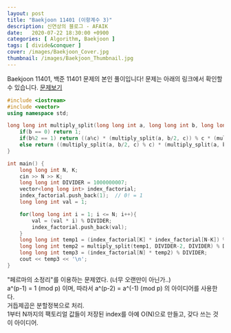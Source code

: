 ```yaml
---
layout: post
title: "Baekjoon 11401 (이항계수 3)"
description: 신연상의 블로그 - AFAIK
date:   2020-07-22 18:30:00 +0900
categories: [ Algorithm, Baekjoon ]
tags: [ divide&conquer ]
cover: /images/Baekjoon_Cover.jpg
thumbnail: /images/Baekjoon_Thumbnail.jpg
---
```


Baekjoon 11401, 백준 11401 문제의 본인 풀이입니다!
문제는 아래의 링크에서 확인할 수 있습니다.
[문제보기][prob]
<!-- more -->
```c++
#include <iostream>
#include <vector>
using namespace std;

long long int multiply_split(long long int a, long long int b, long long int c) {  // a^b = ? (mod c)
    if(b == 0) return 1;
    if(b%2 == 1) return ((a%c) * (multiply_split(a, b/2, c)) % c * (multiply_split(a, b/2, c) % c)) % c;
    else return ((multiply_split(a, b/2, c) % c) * (multiply_split(a, b/2, c) % c)) % c;
}

int main() {
    long long int N, K;
    cin >> N >> K;
    long long int DIVIDER = 1000000007;
    vector<long long int> index_factorial;
    index_factorial.push_back(1);  // 0! = 1
    long long int val = 1;

    for(long long int i = 1; i <= N; i++){
        val = (val * i) % DIVIDER;
        index_factorial.push_back(val);
    }
    long long int temp1 = (index_factorial[K] * index_factorial[N-K]) % DIVIDER;
    long long int temp2 = multiply_split(temp1, DIVIDER-2, DIVIDER) % DIVIDER;
    long long int temp3 = (index_factorial[N] * temp2) % DIVIDER;
    cout << temp3 << '\n';
}
```

"페르마의 소정리"를 이용하는 문제였다. (너무 오랜만이 아닌가..)  
a^(p-1) = 1 (mod p) 이며, 따라서 a^(p-2) = a^(-1) (mod p) 의 아이디어를 사용한다.  
거듭제곱은 분할정복으로 처리.  
1부터 N까지의 팩토리얼 값들이 저장된 index를 아예 O(N)으로 만들고, 갖다 쓰는 것이 아이디어.


[prob]:  https://www.acmicpc.net/problem/11401